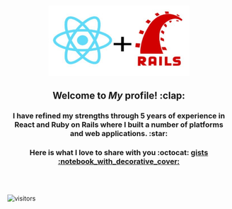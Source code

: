 
<div align="center">
        <br>
        <br>
        <br>
        <br>
        <img src="https://raw.githubusercontent.com/PonyJackal/PonyJackal/master/react_rails.jpeg?sanitize=true" width="318" height="159">
        <h2>Welcome to <i>My</i> profile! :clap: </h2>
        <h3>I have refined my strengths through 5 years of experience in React and Ruby on Rails where I built a number of platforms and web applications. :star: </h3>
        <h3>Here is what I love to share with you :octocat:  <a href="https://gist.github.com/ponyjackal/" target="__blank"> gists :notebook_with_decorative_cover:</a></h3>
        <br>
        <br>
</div>

<div>
        
![visitors](https://visitor-badge.glitch.me/badge?page_id=PonyJackal.PonyJackal)

</div>

